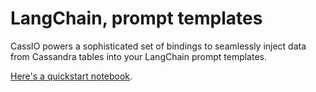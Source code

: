 # LangChain, prompt templates

CassIO powers a sophisticated set of bindings to seamlessly inject data
from Cassandra tables into your LangChain prompt templates.

[Here's a quickstart notebook](https://github.com/hemidactylus/cassio-website/blob/main/examples/langchain/01-prompt-template-basics.ipynb).


